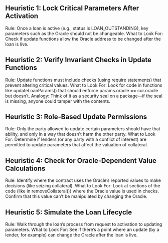 

##  Heuristic 1: Lock Critical Parameters After Activation

Rule: Once a loan is active (e.g., status is LOAN_OUTSTANDING), key parameters such as the Oracle should not be changeable.
What to Look For:
Check if update functions allow the Oracle address to be changed after the loan is live.

## Heuristic 2: Verify Invariant Checks in Update Functions
Rule: Update functions must include checks (using require statements) that prevent altering critical values.
What to Look For:
Look for code in functions like updateLoanParams() that should enforce params.oracle == cur.oracle but doesn’t.
Analogy:
Think of it as a security seal on a package—if the seal is missing, anyone could tamper with the contents.


## Heuristic 3: Role-Based Update Permissions
Rule: Only the party allowed to update certain parameters should have that ability, and only in a way that doesn’t harm the other party.
What to Look For:
Determine if lenders (or any party with a conflict of interest) are permitted to update parameters that affect the valuation of collateral.


## Heuristic 4: Check for Oracle-Dependent Value Calculations
Rule: Identify where the contract uses the Oracle’s reported values to make decisions (like seizing collateral).
What to Look For:
Look at sections of the code (like in removeCollateral()) where the Oracle value is used in checks. Confirm that this value can’t be manipulated by changing the Oracle.

##  Heuristic 5: Simulate the Loan Lifecycle
Rule: Walk through the loan’s process from request to activation to updating parameters.
What to Look For:
See if there’s a point where an update (by a lender, for example) can change the Oracle after the loan is live.


